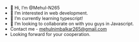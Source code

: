 - 👋 Hi, I’m @Mehul-N265
- 👀 I’m interested in web development.
- 🌱 I’m currently learning typescript!
- 💞️ I’m looking to collaborate on with you guys in Javascript.
- Contact me - mehulnimbalkar265@gmail.com
- Looking forward for your cooperation.
